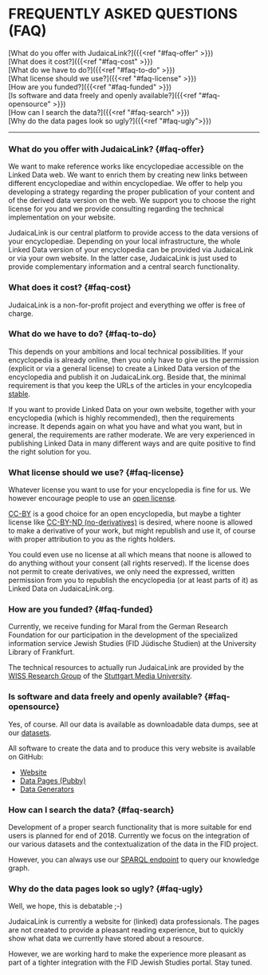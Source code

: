 

# FREQUENTLY ASKED QUESTIONS (FAQ)

[What do you offer with JudaicaLink?]({{<ref "#faq-offer" >}})<br>
[What does it cost?]({{<ref "#faq-cost" >}})<br>
[What do we have to do?]({{<ref "#faq-to-do" >}})<br>
[What license should we use?]({{<ref "#faq-license" >}})<br>
[How are you funded?]({{<ref "#faq-funded" >}})<br>
[Is software and data freely and openly available?]({{<ref "#faq-opensource" >}})<br>
[How can I search the data?]({{<ref "#faq-search" >}})<br>
[Why do the data pages look so ugly?]({{<ref "#faq-ugly">}})

----------------------------------------------------------

### What do you offer with JudaicaLink? {#faq-offer} 

We want to make reference works like encyclopediae accessible on the Linked Data web. We want to enrich them by creating new links between different encyclopediae and within encyclopediae. We offer to help you developing a strategy regarding the proper publication of your content and of the derived data version on the web. We support you to choose the right license for you and we provide consulting regarding the technical implementation on your website.

JudaicaLink is our central platform to provide access to the data versions of your encyclopediae. Depending on your local infrastructure, the whole Linked Data version of your encyclopedia can be provided via JudaicaLink or via your own website. In the latter case, JudaicaLink is just used to provide complementary information and a central search functionality.
  

### What does it cost? {#faq-cost}

JudaicaLink is a non-for-profit project and everything we offer is free of charge. 
  
  
### What do we have to do? {#faq-to-do}

This depends on your ambitions and local technical possibilities. If your encyclopedia is already online, then you only have to give us the permission (explicit or via a general license) to create a Linked Data version of the encyclopedia and publish it on JudaicaLink.org. Beside that, the minimal requirement is that you keep the URLs of the articles in your encylcopedia <a href="https://www.w3.org/Provider/Style/URI">stable</a>. 

If you want to provide Linked Data on your own website, together with your encyclopedia (which is highly recommended), then the requirements increase. It depends again on what you have and what you want, but in general, the requirements are rather moderate. We are very experienced in publishing Linked Data in many different ways and are quite positive to find the right solution for you.
  
  
### What license should we use? {#faq-license} 

Whatever license you want to use for your encyclopedia is fine for us. We however encourage people to use an <a href="http://opendefinition.org/">open license</a>. 

<a href="https://creativecommons.org/licenses/by/3.0/">CC-BY</a> is a good choice for an open encyclopedia, but maybe a tighter license like <a href="https://creativecommons.org/licenses/by-nd/3.0/">CC-BY-ND (no-derivatives)</a> is desired, where noone is allowed to make a derivative of your work, but might republish and use it, of course with proper attribution to you as the rights holders. 

You could even use no license at all which means that noone is allowed to do anything without your consent (all rights reserved). If the license does not permit to create derivatives, we only need the expressed, written permission from you to republish the encyclopedia (or at least parts of it) as Linked Data on JudaicaLink.org.
  
  
### How are you funded? {#faq-funded}  

Currently, we receive funding for Maral from the German Research Foundation for our participation in the development of the specialized information service Jewish Studies (FID Jüdische Studien) at the University Library of Frankfurt. 

The technical resources to actually run JudaicaLink are provided by the <a href="http://wiss.iuk.hdm-stuttgart.de/">WISS Research Group</a> of the <a href="https://www.hdm-stuttgart.de/">Stuttgart Media University</a>. 

  
### Is software and data freely and openly available? {#faq-opensource}  

Yes, of course. All our data is available as downloadable data dumps, see at our [datasets](/datasets).

All software to create the data and to produce this very website is available on GitHub:

- [Website](https://github.com/wisslab/judaicalink-site)
- [Data Pages (Pubby)](https://github.com/wisslab/judaicalink-pubby)
- [Data Generators](https://github.com/wisslab/judaicalink-loader)

### How can I search the data? {#faq-search}

Development of a proper search functionality that is more suitable for end users is planned for end of 2018. Currently we focus on the integration of our various datasets and the contextualization of the data in the FID project.

However, you can always use our [SPARQL endpoint](http://data.judaicalink.org/sparql.html) to query our knowledge graph.

### Why do the data pages look so ugly? {#faq-ugly}
Well, we hope, this is debatable ;-)

JudaicaLink is currently a website for (linked) data professionals. The pages are not created to provide a pleasant reading experience, but to quickly show what data we currently have stored about a resource.

However, we are working hard to make the experience more pleasant as part of a tighter integration with the FID Jewish Studies portal. Stay tuned. 
